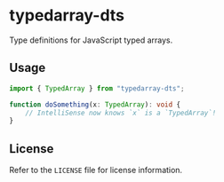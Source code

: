 # typedarray-dts

Type definitions for JavaScript typed arrays.

## Usage

```ts
import { TypedArray } from "typedarray-dts";

function doSomething(x: TypedArray): void {
    // IntelliSense now knows `x` is a `TypedArray`!
}
```

## License

Refer to the `LICENSE` file for license information.
